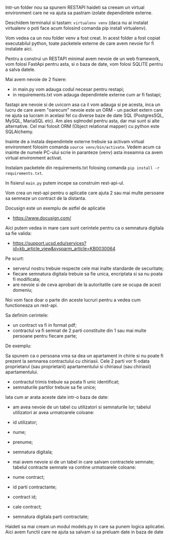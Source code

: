 
Intr-un folder nou sa spunem RESTAPI haideti sa creeam un virtual environment care ne va ajuta sa pastram izolate dependintele externe. 

Deschidem terminalul si tastam: `virtualenv venv` (daca nu ai instalat virtualenv o poti face acum folosind comanda pip install virtualenv).

Vom vedea ca un nou folder venv a fost creat. 
In acest folder a fost copiat executabilul python, toate packetele externe de care avem nevoie for fi instalate aici.

Pentru a construi un RESTAPI minimal avem nevoie de un web framework, vom folosi FastApi pentru asta, si o baza de date, vom folosi SQLITE pentru a salva datele. 

Mai avem nevoie de 2 fisiere:
- in main.py vom adauga codul necesar pentru restapi;
- in requirements.txt vom adauga dependintele externe cum ar fi fastapi;

fastapi are nevoie si de uvicorn asa ca il vom adauga si pe acesta, inca un lucru de care avem "oarecum" nevoie este un ORM - un packet extern care ne ajuta sa lucram in acelasi fel cu diverse baze de date SQL (PostgresSQL, MySQL, MariaSQL etc). Am ales sqlmodel pentru asta, dar mai sunt si alte alternative. Cel mai folosit ORM (Object relational mapper) cu python este SQLAlchemy.

Inainte de a instala dependintele externe trebuie sa activam virtual environment folosim comanda `source venv/bin/activate`. Vedem acum ca inainte de numele PC-ului scrie in paranteze (venv) asta inseamna ca avem virtual environment activat.


Instalam packetele din requirements.txt folosing comanda `pip install -r requirements.txt`.

In fisierul `main.py` putem incepe sa construim rest-api-ul.


Vom crea un rest-api pentru o aplicatie care ajuta 2 sau mai multe persoane sa semneze un contract de la distanta.

Docusign este un exemplu de astfel de aplicatie
- https://www.docusign.com/

Aici putem vedea in mare care sunt cerintele pentru ca o semnatura digitala sa fie valida:
- https://support.ucsd.edu/services?id=kb_article_view&sysparm_article=KB0030064

Pe scurt:
- serverul nostru trebuie respecte cele mai inalte standarde de securitate;
- fiecare semnatura digitala trebuie sa fie unica, encriptata si sa nu poata fi modificata;
- are nevoie si de ceva aprobari de la autoritatile care se ocupa de acest domeniu;

Noi vom face doar o parte din aceste lucruri pentru a vedea cum functioneaza un rest-api.


Sa definim cerintele:

- un contract va fi in format pdf;
- contractul va fi semnat de 2 parti constituite din 1 sau mai multe persoane pentru fiecare parte;

De exemplu:

Sa spunem ca o persoana vrea sa dea un apartament in chirie si nu poate fi prezent la semnarea contractului cu chiriasii. 
Cele 2 parti vor fi odata proprietarul (sau proprietarii) apartamentului si chiriasul (sau chiriasii) apartamentului.

- contractul trimis trebuie sa poata fi unic identificat;
- semnaturile partilor trebuie sa fie unice;


Iata cum ar arata aceste date intr-o baza de date:

- am avea nevoie de un tabel cu utilizatori si semnaturile lor;
tabelul utilizatori ar avea urmatoarele coloane:
- id utilizator;
- nume;
- prenume;
- semnatura digitala;

- mai avem nevoie si de un tabel in care salvam contractele semnate;
tabelul contracte semnate va contine urmatoarele coloane:
- nume contract;
- id parti contractante;
- contract id;
- cale contract;
- semnatura digitala parti contractate;



Haideti sa mai cream un modul models.py in care sa punem logica aplicatiei. 
Aici avem functii care ne ajuta sa salvam si sa preluam date in baza de date